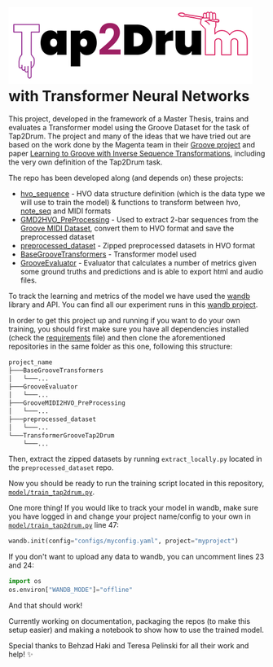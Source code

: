# ![Tap2Drum](./imgs/t2d.png) with Transformer Neural Networks
This project, developed in the framework of a Master Thesis, trains and evaluates a Transformer model using the Groove
Dataset for the task of Tap2Drum.  The project and many of the ideas that we have tried out are based on the work done
by the Magenta team in their [Groove project](https://magenta.tensorflow.org/datasets/groove) and paper [Learning to
Groove with Inverse Sequence Transformations](https://arxiv.org/abs/1905.06118), including the very own definition of
the Tap2Drum task.

The repo has been developed along (and depends on) these projects:  
 - [hvo_sequence](https://github.com/behzadhaki/hvo_sequence) - HVO data structure definition (which is the data type we
  will use to train the model) & functions to transform between hvo, [note_seq](https://github.com/magenta/note-seq)
  and MIDI formats
 - [GMD2HVO_PreProcessing](https://github.com/behzadhaki/GMD2HVO_PreProcessing) - Used to extract 2-bar sequences from
  the [Groove MIDI Dataset](https://magenta.tensorflow.org/datasets/groove), convert them to HVO format and save the
  preprocessed dataset
 - [preprocessed_dataset](https://github.com/behzadhaki/preprocessed_dataset) - Zipped preprocessed datasets in HVO format
 - [BaseGrooveTransformers](https://github.com/behzadhaki/BaseGrooveTransformers) - Transformer model used
 - [GrooveEvaluator](https://github.com/behzadhaki/GrooveEvaluator) - Evaluator that calculates a number of metrics
   given some ground truths and predictions and is able to export html and audio files.

To track the learning and metrics of the model we have used the [wandb](https://wandb.ai/) library and API. You can find
all our experiment runs in this [wandb project](https://wandb.ai/marinaniet0/transformer_groove_tap2drum).


In order to get this project up and running if you want to do your own training, you should first make sure you have all
dependencies installed (check the [requirements](./requirements.txt) file) and then clone the aforementioned
repositories in the same folder as this one, following this structure:
```
project_name
├───BaseGrooveTransformers
│   └───...
├───GrooveEvaluator
│   └───...
├───GrooveMIDI2HVO_PreProcessing
│   └───...
├───preprocessed_dataset
│   └───...
└───TransformerGrooveTap2Drum
    └───...
```
Then, extract the zipped datasets by running `extract_locally.py` located in the `preprocessed_dataset` repo.

Now you should be ready to run the training script located in this repository,
[`model/train_tap2drum.py`](./model/train_tap2drum.py).

One more thing! If you would like to track your model in wandb, make sure you have logged in and change
your project name/config to your own in [`model/train_tap2drum.py`](./model/train_tap2drum.py) line 47:
```python
wandb.init(config="configs/myconfig.yaml", project="myproject")
```
If you don't want to upload any data to wandb, you can uncomment lines 23 and 24:
```python
import os
os.environ["WANDB_MODE"]="offline"
```

And that should work!

Currently working on documentation, packaging the repos (to make this setup easier) and making a notebook to show how
to use the trained model.

Special thanks to Behzad Haki and Teresa Pelinski for all their work and help! :sparkles: